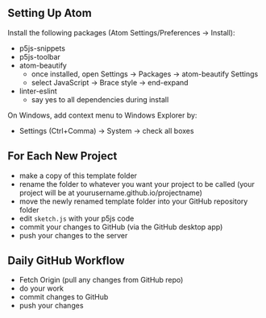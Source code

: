 ## Setting Up Atom

Install the following packages (Atom Settings/Preferences -> Install):
- p5js-snippets
- p5js-toolbar
- atom-beautify
  - once installed, open Settings -> Packages -> atom-beautify Settings
  - select JavaScript -> Brace style -> end-expand
- linter-eslint
  - say yes to all dependencies during install

On Windows, add context menu to Windows Explorer by:
- Settings (Ctrl+Comma) -> System -> check all boxes

## For Each New Project

- make a copy of this template folder
- rename the folder to whatever you want your project to be called (your project will be at yourusername.github.io/projectname)
- move the newly renamed template folder into your GitHub repository folder
- edit `sketch.js` with your p5js code
- commit your changes to GitHub (via the GitHub desktop app)
- push your changes to the server

## Daily GitHub Workflow

- Fetch Origin (pull any changes from GitHub repo)
- do your work
- commit changes to GitHub
- push your changes

